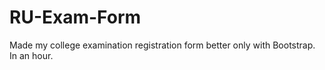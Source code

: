 # RU-Exam-Form
Made my college examination registration form better only with Bootstrap. In an hour.
